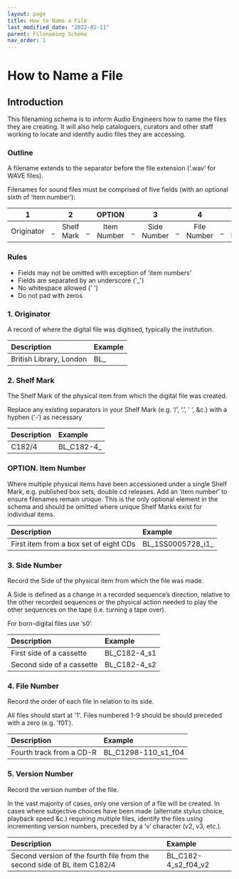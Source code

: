 ```yaml
---
layout: page
title: How to Name a File
last_modified_date: "2022-02-11"
parent: Filenaming Schema
nav_order: 1
---
```

# How to Name a File

## Introduction
This filenaming schema is to inform Audio Engineers how to name the files they are creating. It will also help cataloguers, curators and other staff working to locate and identify audio files they are accessing.

### Outline
A filename extends to the separator before the file extension (‘.wav’ for WAVE files).

Filenames for sound files must be comprised of five fields (with an optional sixth of ‘item number’):


| 1 | | 2 | | OPTION | | 3 | | 4 | | 5 |
| :---: | :---: | :---: | :---:| :---: | :---: | :---: | :---: | :---: | :---: | :---: |
| Originator | _ | Shelf Mark | _ | Item Number | _ | Side Number | _ | File Number | _ | Version Number |



### Rules
* Fields may not be omitted with exception of ‘item numbers’
* Fields are separated by an underscore ('_')
* No whitespace allowed (' ')
* Do not pad with zeros

### 1. Originator
A record of where the digital file was digitised, typically the institution.

| Description | Example |
| :--- | :--- |
| British Library, London | BL_ |


### 2. Shelf Mark
The Shelf Mark of the physical item from which the digital file was created.  

Replace any existing separators in your Shelf Mark (e.g. ‘/’, ‘.’, ‘ ‘, &c.) with a hyphen (‘-‘) as necessary

| Description | Example |
| :--- | :--- |
| C182/4 | BL_C182-4_ |

### OPTION. Item Number
Where multiple physical items have been accessioned under a single Shelf Mark, e.g. published box sets, double cd releases. Add an ‘item number’ to ensure filenames remain unique.  This is the only optional element in the schema and should be omitted where unique Shelf Marks exist for individual items.  

| Description | Example |
| :--- | :--- |
| First item from a box set of eight CDs | BL_1SS0005728_i1_ |

### 3. Side Number
Record the Side of the physical item from which the file was made.

A Side is defined as a change in a recorded sequence’s direction, relative to the other recorded sequences or the physical action needed to play the other sequences on the tape (i.e. turning a tape over).

For born-digital files use ‘s0’.

| Description | Example |
| :--- | :--- |
| First side of a cassette | BL_C182-4_s1 |
| Second side of a cassette | BL_C182-4_s2 |

### 4. File Number
Record the order of each file in relation to its side.

All files should start at '1'. Files numbered 1-9 should be should preceded with a zero (e.g. 'f01').

| Description | Example |
| :--- | :--- |
| Fourth track from a CD-R | BL_C1298-110_s1_f04 |


### 5. Version Number
Record the version number of the file.

In the vast majority of cases, only one version of a file will be created. In cases where subjective choices have been made (alternate stylus choice, playback speed &c.) requiring multiple files, identify the files using incrementing version numbers, preceded by a ‘v’ character (v2, v3, etc.).

| Description | Example |
| :--- | :--- |
| Second version of the fourth file from the second side of BL item C182/4 | BL_C182-4_s2_f04_v2 |
